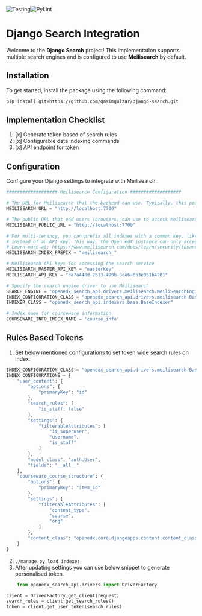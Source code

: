 ![Testing](https://github.com/qasimgulzar/openedx-search-api/actions/workflows/testing.yml/badge.svg)![PyLint](https://github.com/qasimgulzar/openedx-search-api/actions/workflows/pylint.yml/badge.svg)
# Django Search Integration

Welcome to the **Django Search** project! This implementation supports multiple search engines and is configured to use
**Meilisearch** by default.

## Installation

To get started, install the package using the following command:

```sh
pip install git+https://github.com/qasimgulzar/django-search.git
```

## Implementation Checklist

1. [x] Generate token based of search rules
2. [x] Configurable data indexing commands
3. [x] API endpoint for token

## Configuration

Configure your Django settings to integrate with Meilisearch:

```python
################### Meilisearch Configuration ###################

# The URL for Meilisearch that the backend can use. Typically, this points to another Docker container or a Kubernetes service.
MEILISEARCH_URL = "http://localhost:7700"

# The public URL that end users (browsers) can use to access Meilisearch. Ensure this is HTTPS in a production environment.
MEILISEARCH_PUBLIC_URL = "http://localhost:7700"

# For multi-tenancy, you can prefix all indexes with a common key, like "sandbox7-", and use a restricted tenant token 
# instead of an API key. This way, the Open edX instance can only access indexes starting with this prefix.
# Learn more at: https://www.meilisearch.com/docs/learn/security/tenant_tokens
MEILISEARCH_INDEX_PREFIX = "meilisearch_"

# Meilisearch API keys for accessing the search service
MEILISEARCH_MASTER_API_KEY = "masterKey"
MEILISEARCH_API_KEY = "da7a448d-2b13-490b-8ca6-6b3e051b4201"

# Specify the search engine driver to use Meilisearch
SEARCH_ENGINE = "openedx_search_api.drivers.meilisearch.MeiliSearchEngine"
INDEX_CONFIGURATION_CLASS = "openedx_search_api.drivers.meilisearch.BaseIndexConfiguration"
INDEXER_CLASS = "openedx_search_api.indexers.base.BaseIndexer"

# Index name for courseware information
COURSEWARE_INFO_INDEX_NAME = 'course_info'
```

## Rules Based Tokens

1. Set below mentioned configurations to set token wide search rules on index.

```python
INDEX_CONFIGURATION_CLASS = "openedx_search_api.drivers.meilisearch.BaseIndexConfiguration"
INDEX_CONFIGURATIONS = {
    "user_content": {
        "options": {
            "primaryKey": "id"
        },
        "search_rules": [
            "is_staff: false"
        ],
        "settings": {
            "filterableAttributes": [
                "is_superuser",
                "username",
                "is_staff"
            ]
        },
        "model_class": "auth.User",
        "fields": "__all__"
    },
    "courseware_course_structure": {
        "options": {
            "primaryKey": "item_id"
        },
        "settings": {
            "filterableAttributes": [
                "content_type",
                "course",
                "org"
            ]
        },
        "content_class": "openedx.core.djangoapps.content.content_classes.courseware_search_models.CoursewareContent"
    }
}
```

2. `./manage.py load_indexes`
3. After updating settings you can use below snippet to generate personalised token.

```python
    from openedx_search_api.drivers import DriverFactory

client = DriverFactory.get_client(request)
search_rules = client.get_search_rules()
token = client.get_user_token(search_rules)
```